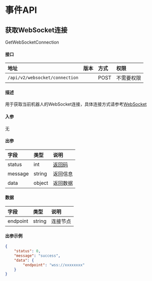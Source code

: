 # 事件API


## 获取WebSocket连接

GetWebSocketConnection

#### 接口

|地址|版本|方式|权限|
|:-----|:---------------|:-----|:---------------|
|`/api/v2/websocket/connection`|<Badge type="warning" text="v2" vertical="middle" />|POST|不需要权限|

#### 描述

用于获取当前机器人的WebSocket连接，具体连接方式请参考[WebSocket](../event/websocket.md)

#### 入参

无

#### 出参

|字段|类型|说明|
|:---------------|:-----|:---------------|
|status|int|[返回码](../start/status.md)|
|message|string|返回信息|
|data|object|返回数据|

#### 数据

|字段|类型|说明|
|:---------------|:-----|:---------------|
|endpoint|string|连接节点|

#### 出参示例

```json
{
    "status": 0,
    "message": "success",
    "data": {
        "endpoint": "wss://xxxxxxxx"
    }
}
```